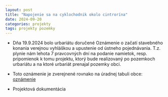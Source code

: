 ```yaml
---
layout: post
title: "Napojenie sa na cyklochodnik okolo cintrorína"
date: 2024-09-20
categories: projekty
tags: projekty pozemky
---
```

 - Dňa 19.9.2024 bolo urbariátu doručené Oznámenie o začatí stavebného konania verejnou vyhláškou a upustenie od ústneho pojednávania. T.z. plynie nám lehota 7 pravcovných dní na podanie namietok, resp. pripomienok k tomu projektu, ktorý bude realizovaný po pozemkoch urbariátu a na ktoré urbariát prenajal pozemky obci.

- Toto oznámenie je zverejnené rovnako na úradnej tabuli obce: [oznámenie](https://www.dulovaves.sk/download_file_f.php?id=2100629)
- Projektová dokumentácia
